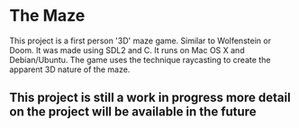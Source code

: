 # The Maze
This project is a first person '3D' maze game. Similar to Wolfenstein or Doom. It was made using SDL2 and C. It runs on Mac OS X and Debian/Ubuntu. The game uses the technique raycasting to create the apparent 3D nature of the maze.

## This project is still a work in progress more detail on the project will be available in the future
